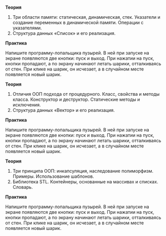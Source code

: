 **Теория**

1. Три области памяти: статическая, динамическая, стек. Указатели и создание переменных в динамической памяти. Операции с указателями.
2. Структура данных «Список» и его реализация.

**Практика**

Напишите программу-лопальщика пузырей. В ней при запуске на экране появляются две кнопки: пуск и выход. При нажатии на пуск, кнопки пропадают, а по экрану начинают летать шарики, отталкиваясь от стен. При клике на шарик, он исчезает, а в случайном месте появляется новый шарик.

**Теория**

1. Отличия ООП подхода от процедурного. Класс, свойства и методы класса. Конструктор и деструктор. Статические методы и исключения.
2. Структура данных «Вектор» и его реализация.

**Практика**

Напишите программу-лопальщика пузырей. В ней при запуске на экране появляются две кнопки: пуск и выход. При нажатии на пуск, кнопки пропадают, а по экрану начинают летать шарики, отталкиваясь от стен. При клике на шарик, он исчезает, а в случайном месте появляется новый шарик.

**Теория**

1. Три принципа ООП: инкапсуляция, наследование полиморфизм. Примеры.  Использование шаблонов.
2. Библиотека STL. Контейнеры, основанные на массивах и списках. Словарь.

**Практика**

Напишите программу-лопальщика пузырей. В ней при запуске на экране появляются две кнопки: пуск и выход. При нажатии на пуск, кнопки пропадают, а по экрану начинают летать шарики, отталкиваясь от стен. При клике на шарик, он исчезает, а в случайном месте появляется новый шарик.
